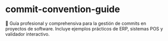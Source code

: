 # commit-convention-guide
📝 Guía profesional y comprehensiva para la gestión de commits en proyectos de software. Incluye ejemplos prácticos de ERP, sistemas POS y validador interactivo.
